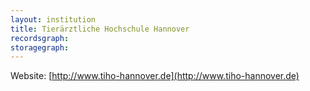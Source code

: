 ```yaml
---
layout: institution
title: Tierärztliche Hochschule Hannover
recordsgraph: 
storagegraph: 
---
```


Website: [http://www.tiho-hannover.de](http://www.tiho-hannover.de)
